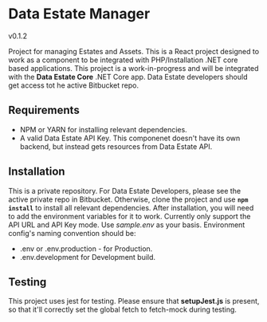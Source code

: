 # Data Estate Manager
v0.1.2

Project for managing Estates and Assets. This is a React project designed to work as a component to be integrated with PHP/Installation .NET core based applications. This project is a work-in-progress and will be integrated with the __Data Estate Core__ .NET Core app. Data Estate developers should get access tot he active Bitbucket repo. 

## Requirements
* NPM or YARN for installing relevant dependencies. 
* A valid Data Estate API Key. 
This componenet doesn't have its own backend, but instead gets resources from Data Estate API. 


## Installation
This is a private repository. For Data Estate Developers, please see the active private repo in Bitbucket. Otherwise, clone the project and use 
**`npm install`**
to install all relevant dependencies. After installation, you will need to add the environment variables for it to work. Currently only support the API URL and API Key mode. Use *sample.env* as your basis. Environment config's naming convention should be: 
* .env or .env.production - for Production. 
* .env.development for Development build. 

## Testing
This project uses jest for testing. Please ensure that **setupJest.js** is present, so that it'll correctly set the global fetch to fetch-mock during testing. 
